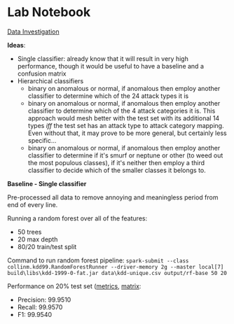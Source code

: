# Lab Notebook

[Data Investigation](data-investigation.md)

**Ideas**:
- Single classifier: already know that it will result in very high performance, though it would be useful to have a baseline and a confusion matrix
- Hierarchical classifiers
  - binary on anomalous or normal, if anomalous then employ another classifier to determine which of the 24 attack types it is
  - binary on anomalous or normal, if anomalous then employ another classifier to determine which of the 4 attack categories it is. This approach would mesh better with the test set with its additional 14 types *iff* the test set has an attack type to attack category mapping. Even without that, it may prove to be more general, but certainly less specific...
  - binary on anomalous or normal, if anomalous then employ another classifier to determine if it's smurf or neptune or other (to weed out the most populous classes), if it's neither then employ a third classifier to decide which of the smaller classes it belongs to.
  
**Baseline - Single classifier**

Pre-processed all data to remove annoying and meaningless period from end of every line.

Running a random forest over all of the features:
- 50 trees
- 20 max depth
- 80/20 train/test split

Command to run random forest pipeline: `spark-submit --class collinm.kdd99.RandomForestRunner --driver-memory 2g --master local[7] build\libs\kdd-1999-0-fat.jar data\kdd-unique.csv output/rf-base 50 20`

Performance on 20% test set ([metrics](../output/rf-bfase/metrics.csv), [matrix](../output/rf-bfase/matrix.csv):
- Precision: 99.9510
- Recall: 99.9570
- F1: 99.9540

